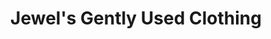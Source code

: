 ---
title: "Jewel's Gently Used Clothing"
url: /smiths-falls/jewels-gently-used-clothing/
shop: charity
---